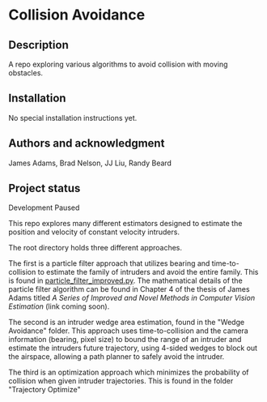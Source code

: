 # Collision Avoidance

## Description
A repo exploring various algorithms to avoid collision with moving obstacles.

## Installation
No special installation instructions yet.

## Authors and acknowledgment
James Adams, Brad Nelson, JJ Liu, Randy Beard

## Project status
Development Paused



This repo explores many different estimators designed to estimate the position and velocity of constant velocity intruders. 

The root directory holds three different approaches. 

The first is a particle filter approach that utilizes bearing and time-to-collision to estimate the family of intruders and avoid the entire family. This is found in [particle_filter_improved.py](Particle%20Filter%20Avoidance/other/particle_filter_improved.py). The mathematical details of the particle filter algorithm can be found in Chapter 4 of the thesis of James Adams titled *A Series of Improved and Novel Methods in Computer Vision Estimation* (link coming soon).

The second is an intruder wedge area estimation, found in the "Wedge Avoidance" folder. This approach uses time-to-collision and the camera information (bearing, pixel size) to bound the range of an intruder and estimate the intruders future trajectory, using 4-sided wedges to block out the airspace, allowing a path planner to safely avoid the intruder.

The third is an optimization approach which minimizes the probability of collision when given intruder trajectories. This is found in the folder "Trajectory Optimize"
